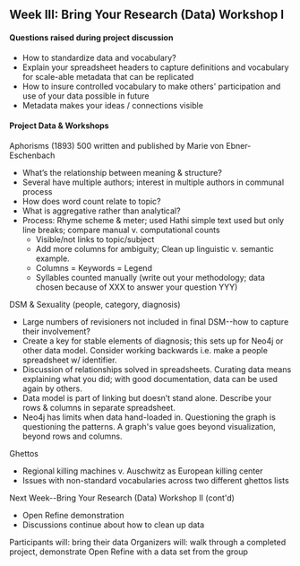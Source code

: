 ## Week III: Bring Your Research (Data) Workshop I

#### Questions raised during project discussion
- How to standardize data and vocabulary?
- Explain your spreadsheet headers to capture definitions and vocabulary for scale-able metadata that can be replicated
- How to insure controlled vocabulary to make others' participation and use of your data possible in future
- Metadata makes your ideas / connections visible

#### Project Data & Workshops  

Aphorisms (1893) 500 written and published by Marie von Ebner-Eschenbach
- What’s the relationship between meaning & structure? 
-	Several have multiple authors; interest in multiple authors in communal process 
-	How does word count relate to topic?
-	What is aggregative rather than analytical? 
- Process: Rhyme scheme & meter; used Hathi simple text used but only line breaks; compare manual v. computational counts
  - Visible/not links to topic/subject
  - Add more columns for ambiguity; Clean up linguistic v. semantic example.
  - Columns = Keywords = Legend
  - Syllables counted manually (write out your methodology; data chosen because of XXX to answer your question YYY) 

DSM & Sexuality (people, category, diagnosis)
- Large numbers of revisioners not included in final DSM--how to capture their involvement?
- Create a key for stable elements of diagnosis; this sets up for Neo4j or other data model.  Consider working backwards i.e. make a people spreadsheet w/ identifier. 
- Discussion of relationships solved in spreadsheets. Curating data means explaining what you did; with good documentation, data can be used again by others.
- Data model is part of linking but doesn’t stand alone.  Describe your rows & columns in separate spreadsheet.
- Neo4j has limits when data hand-loaded in. Questioning the graph is questioning the patterns.  A graph's value goes beyond visualization, beyond rows and columns.  

Ghettos
- Regional killing machines v. Auschwitz as European killing center
- Issues with non-standard vocabularies across two different ghettos lists

Next Week--Bring Your Research (Data) Workshop II (cont'd)
  - Open Refine demonstration
  - Discussions continue about how to clean up data 

Participants will: bring their data
Organizers will: walk through a completed project, demonstrate Open Refine with a data set from the group
